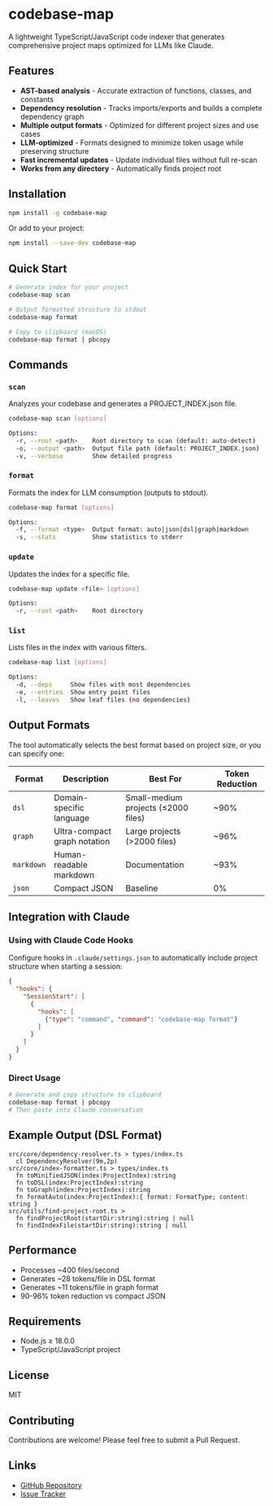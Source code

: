 # codebase-map

A lightweight TypeScript/JavaScript code indexer that generates comprehensive project maps optimized for LLMs like Claude.

## Features

- **AST-based analysis** - Accurate extraction of functions, classes, and constants
- **Dependency resolution** - Tracks imports/exports and builds a complete dependency graph
- **Multiple output formats** - Optimized for different project sizes and use cases
- **LLM-optimized** - Formats designed to minimize token usage while preserving structure
- **Fast incremental updates** - Update individual files without full re-scan
- **Works from any directory** - Automatically finds project root

## Installation

```bash
npm install -g codebase-map
```

Or add to your project:

```bash
npm install --save-dev codebase-map
```

## Quick Start

```bash
# Generate index for your project
codebase-map scan

# Output formatted structure to stdout
codebase-map format

# Copy to clipboard (macOS)
codebase-map format | pbcopy
```

## Commands

### `scan`
Analyzes your codebase and generates a PROJECT_INDEX.json file.

```bash
codebase-map scan [options]

Options:
  -r, --root <path>    Root directory to scan (default: auto-detect)
  -o, --output <path>  Output file path (default: PROJECT_INDEX.json)
  -v, --verbose        Show detailed progress
```

### `format`
Formats the index for LLM consumption (outputs to stdout).

```bash
codebase-map format [options]

Options:
  -f, --format <type>  Output format: auto|json|dsl|graph|markdown
  -s, --stats          Show statistics to stderr
```

### `update`
Updates the index for a specific file.

```bash
codebase-map update <file> [options]

Options:
  -r, --root <path>    Root directory
```

### `list`
Lists files in the index with various filters.

```bash
codebase-map list [options]

Options:
  -d, --deps     Show files with most dependencies
  -e, --entries  Show entry point files
  -l, --leaves   Show leaf files (no dependencies)
```

## Output Formats

The tool automatically selects the best format based on project size, or you can specify one:

| Format | Description | Best For | Token Reduction |
|--------|-------------|----------|-----------------|
| `dsl` | Domain-specific language | Small-medium projects (≤2000 files) | ~90% |
| `graph` | Ultra-compact graph notation | Large projects (>2000 files) | ~96% |
| `markdown` | Human-readable markdown | Documentation | ~93% |
| `json` | Compact JSON | Baseline | 0% |

## Integration with Claude

### Using with Claude Code Hooks

Configure hooks in `.claude/settings.json` to automatically include project structure when starting a session:

```json
{
  "hooks": {
    "SessionStart": [
      {
        "hooks": [
          {"type": "command", "command": "codebase-map format"}
        ]
      }
    ]
  }
}
```

### Direct Usage

```bash
# Generate and copy structure to clipboard
codebase-map format | pbcopy
# Then paste into Claude conversation
```

## Example Output (DSL Format)

```
src/core/dependency-resolver.ts > types/index.ts
  cl DependencyResolver(9m,2p)
src/core/index-formatter.ts > types/index.ts
  fn toMinifiedJSON(index:ProjectIndex):string
  fn toDSL(index:ProjectIndex):string
  fn toGraph(index:ProjectIndex):string
  fn formatAuto(index:ProjectIndex):{ format: FormatType; content: string }
src/utils/find-project-root.ts > 
  fn findProjectRoot(startDir:string):string | null
  fn findIndexFile(startDir:string):string | null
```

## Performance

- Processes ~400 files/second
- Generates ~28 tokens/file in DSL format
- Generates ~11 tokens/file in graph format
- 90-96% token reduction vs compact JSON

## Requirements

- Node.js ≥ 18.0.0
- TypeScript/JavaScript project

## License

MIT

## Contributing

Contributions are welcome! Please feel free to submit a Pull Request.

## Links

- [GitHub Repository](https://github.com/carlrannaberg/codebase-map)
- [Issue Tracker](https://github.com/carlrannaberg/codebase-map/issues)